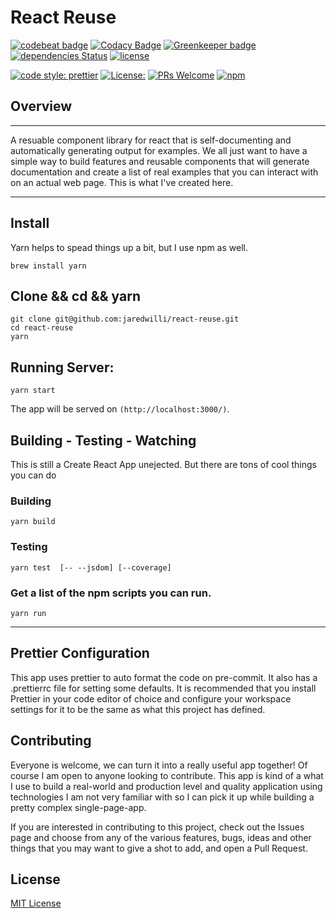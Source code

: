 # React Reuse

[![codebeat badge](https://codebeat.co/badges/1396f00a-f7ce-43a0-af73-1bfc2298213c)](https://codebeat.co/projects/github-com-jaredwilli-react-reuse-master)
[![Codacy Badge](https://api.codacy.com/project/badge/Grade/1f00dd9a07d9407693d494c8803dd57d)](https://www.codacy.com/app/jaredwilli/react-reuse?utm_source=github.com&amp;utm_medium=referral&amp;utm_content=jaredwilli/react-reuse&amp;utm_campaign=Badge_Grade)
[![Greenkeeper badge](https://badges.greenkeeper.io/jaredwilli/react-reuse.svg)](https://greenkeeper.io/)
[![dependencies Status](https://david-dm.org/jaredwilli/react-reuse/status.svg)](https://david-dm.org/jaredwilli/react-reuse)
[![license](https://img.shields.io/npm/l/react-reuse.svg?style=flat-square)](https://github.com/jaredwilli/react-reuse/blob/master/LICENSE)

[![code style: prettier](https://img.shields.io/badge/code_style-prettier-ff69b4.svg?style=flat-square)](https://github.com/prettier/prettier)
[![License:](https://img.shields.io/npm/l/cross-env.svg?style=flat-square)](https://github.com/jaredwilli/react-reuse/blob/master/other/LICENSE)
[![PRs Welcome](https://img.shields.io/badge/PRs-welcome-brightgreen.svg?style=flat-square)](http://makeapullrequest.com)
[![npm](https://img.shields.io/npm/v/react-reuse.svg?style=flat-square)](https://www.npmjs.com/package/react-reuse)



## Overview
-------

A resuable component library for react that is self-documenting and automatically generating output for examples. We all just want to have a simple way to build features and reusable components that will generate documentation and create a list of real examples that you can interact with on an actual web page. This is what I've created here.



-------

## Install

Yarn helps to spead things up a bit, but I use npm as well.

`brew install yarn`

## Clone && cd && yarn
```
git clone git@github.com:jaredwilli/react-reuse.git
cd react-reuse
yarn
```

## Running Server:

`yarn start`

The app will be served on `(http://localhost:3000/)`.

## Building - Testing - Watching

This is still a Create React App unejected.
But there are tons of cool things you can do

### Building
```
yarn build
```

### Testing
```
yarn test  [-- --jsdom] [--coverage]
```

### Get a list of the npm scripts you can run.

`yarn run`


--------


## Prettier Configuration

This app uses prettier to auto format the code on pre-commit. It also has a .prettierrc file for setting some defaults. It is recommended that you install Prettier in your code editor of choice and configure your workspace settings for it to be the same as what this project has defined.


## Contributing

Everyone is welcome, we can turn it into a really useful app together!
Of course I am open to anyone looking to contribute. This app is kind of a what I use to build a real-world and production level and quality application using technologies I am not very familiar with so I can pick it up while building a pretty complex single-page-app.

If you are interested in contributing to this project, check out the Issues page and choose from any of the various features, bugs, ideas and other things that you may want to give a shot to add, and open a Pull Request.


## License

[MIT License](https://opensource.org/licenses/MIT)

